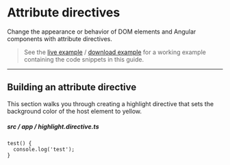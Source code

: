 # Attribute directives

Change the appearance or behavior of DOM elements and Angular components with attribute directives.

> See the [live example](https://angular.io/generated/live-examples/attribute-directives/stackblitz.html) / [download example](https://angular.io/generated/zips/attribute-directives/attribute-directives.zip) for a working example containing the code snippets in this guide.
---

## Building an attribute directive

This section walks you through creating a highlight directive that sets the background color of the host element to yellow.

##### src / app / highlight.directive.ts
```
test() {
  console.log('test');
}
```